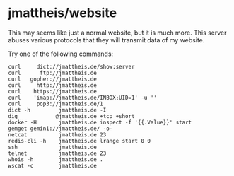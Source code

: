 # jmattheis/website

This may seems like just a normal website, but it is much more. 
This server abuses various protocols that they will transmit data of my website.

Try one of the following commands:

```
curl     dict://jmattheis.de/show:server
curl      ftp://jmattheis.de
curl   gopher://jmattheis.de
curl     http://jmattheis.de
curl    https://jmattheis.de
curl    'imap://jmattheis.de/INBOX;UID=1' -u ''
curl     pop3://jmattheis.de/1
dict -h         jmattheis.de -I
dig            @jmattheis.de +tcp +short
docker -H       jmattheis.de inspect -f '{{.Value}}' start
gemget gemini://jmattheis.de/ -o-
netcat          jmattheis.de 23
redis-cli -h    jmattheis.de lrange start 0 0
ssh             jmattheis.de
telnet          jmattheis.de 23
whois -h        jmattheis.de .
wscat -c        jmattheis.de
```
